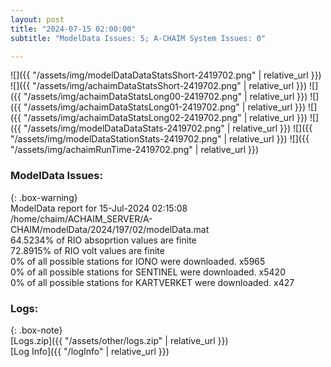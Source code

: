 ```yaml
---
layout: post
title: "2024-07-15 02:00:00"
subtitle: "ModelData Issues: 5; A-CHAIM System Issues: 0"

---
```


![]({{ "/assets/img/modelDataDataStatsShort-2419702.png" | relative_url }})
![]({{ "/assets/img/achaimDataStatsShort-2419702.png" | relative_url }})
![]({{ "/assets/img/achaimDataStatsLong00-2419702.png" | relative_url }})
![]({{ "/assets/img/achaimDataStatsLong01-2419702.png" | relative_url }})
![]({{ "/assets/img/achaimDataStatsLong02-2419702.png" | relative_url }})
![]({{ "/assets/img/modelDataDataStats-2419702.png" | relative_url }})
![]({{ "/assets/img/modelDataStationStats-2419702.png" | relative_url }})
![]({{ "/assets/img/achaimRunTime-2419702.png" | relative_url }})


### ModelData Issues:  
  
{: .box-warning}  
 ModelData report for 15-Jul-2024 02:15:08   
 /home/chaim/ACHAIM_SERVER/A-CHAIM/modelData/2024/197/02/modelData.mat   
 64.5234% of RIO absoprtion values are finite   
 72.8915% of RIO volt values are finite   
 0% of all possible stations for IONO were downloaded. x5965   
 0% of all possible stations for SENTINEL were downloaded. x5420   
 0% of all possible stations for KARTVERKET were downloaded. x427   
  


### Logs:  
  
{: .box-note}  
[Logs.zip]({{ "/assets/other/logs.zip" | relative_url }})  
[Log Info]({{ "/logInfo" | relative_url }})  
